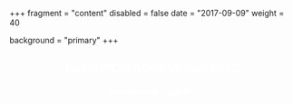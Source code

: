 +++
fragment = "content"
disabled = false
date = "2017-09-09"
weight = 40

background = "primary"
+++
<center><h2 style="color:#ffffff">HackHPC@ADMI Virtual 2022</h2></center>
<center><h4 style="color:#ffffff">Presented by HackHPC</h4></center>